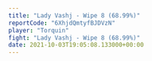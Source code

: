 ```yaml
---
title: "Lady Vashj - Wipe 8 (68.99%)"
reportCode: "6XhjdQmtyfBJDVzN"
player: "Torquin"
fight: "Lady Vashj - Wipe 8 (68.99%)"
date: 2021-10-03T19:05:08.133000+00:00
---
```


